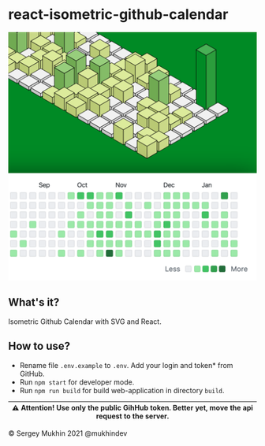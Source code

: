 # react-isometric-github-calendar

<img src="./doc/assets/calendar.png" alt="Isometric Github Calendar" width="640px">

## What's it?

Isometric Github Calendar with SVG and React.

## How to use?

* Rename file `.env.example` to `.env`. Add your login and token* from GitHub.
* Run `npm start` for developer mode.
* Run `npm run build` for build web-application in directory `build`.

| :warning: Attention! Use only the public GihHub token. Better yet, move the api request to the server. |
| --- |

© Sergey Mukhin 2021 @mukhindev
